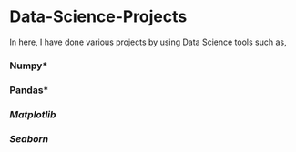 # Data-Science-Projects
  In here, I have done various projects by using Data Science tools such as,
  ### **Numpy***
  ### **Pandas***
  ### *Matplotlib*
  ### *Seaborn*
